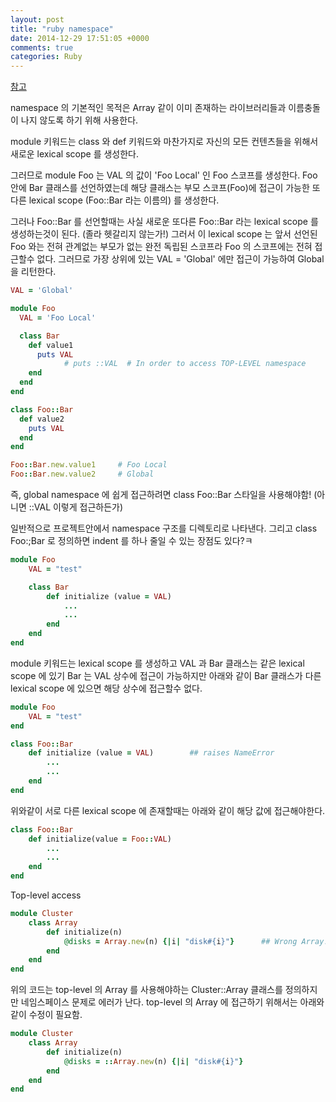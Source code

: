 ```yaml
---
layout: post
title: "ruby namespace"
date: 2014-12-29 17:51:05 +0000
comments: true
categories: Ruby
---
```


[참고](http://www.toptal.com/ruby/interview-questions)

namespace 의 기본적인 목적은 Array 같이 이미 존재하는 라이브러리들과 이름충돌이 나지 않도록 하기 위해 사용한다.

module 키워드는 class 와 def 키워드와 마찬가지로 자신의 모든 컨텐츠들을 위해서 새로운 lexical scope 를 생성한다.

그러므로 module Foo 는 VAL 의 값이 'Foo Local' 인 Foo 스코프를 생성한다. Foo 안에 Bar 클래스를 선언하였는데 해당 클래스는 부모 스코프(Foo)에 접근이 가능한 또다른 lexical scope (Foo::Bar 라는 이름의) 를 생성한다.

그러나 Foo::Bar 를 선언할때는 사실 새로운 또다른 Foo::Bar 라는 lexical scope 를 생성하는것이 된다. (졸라 헷갈리지 않는가!) 그러서 이 lexical scope 는 앞서 선언된 Foo 와는 전혀 관계없는 부모가 없는 완전 독립된 스코프라 Foo 의 스코프에는 전혀 접근할수 없다. 그러므로 가장 상위에 있는 VAL = 'Global' 에만 접근이 가능하여 Global 을 리턴한다.

```ruby
VAL = 'Global'

module Foo
  VAL = 'Foo Local'

  class Bar
    def value1
      puts VAL
			# puts ::VAL  # In order to access TOP-LEVEL namespace
    end
  end
end

class Foo::Bar
  def value2
    puts VAL
  end
end

Foo::Bar.new.value1		# Foo Local
Foo::Bar.new.value2		# Global

```
즉, global namespace 에 쉽게 접근하려면 class Foo::Bar 스타일을 사용해야함! (아니면 ::VAL 이렇게 접근하든가)

일반적으로 프로젝트안에서 namespace 구조를 디렉토리로 나타낸다. 그리고 class Foo:;Bar 로 정의하면 indent 를 하나 줄일 수 있는 장점도 있다?ㅋ


```ruby
module Foo
	VAL = "test"

	class Bar
		def initialize (value = VAL)
			...
			...
		end
	end
end
```
module 키워드는 lexical scope 를 생성하고 VAL 과 Bar 클래스는 같은 lexical scope 에 있기 Bar 는 VAL 상수에 접근이 가능하지만 아래와 같이 Bar 클래스가 다른 lexical scope 에 있으면 해당 상수에 접근할수 없다.

```ruby
module Foo
	VAL = "test"
end

class Foo::Bar
	def initialize (value = VAL)		## raises NameError
		...
		...
	end
end
```

위와같이 서로 다른 lexical scope 에 존재할때는 아래와 같이 해당 값에 접근해야한다.

```ruby
class Foo::Bar
	def initialize(value = Foo::VAL)
		...
		...
	end
end
```

Top-level access
```ruby
module Cluster
	class Array
		def initialize(n)
			@disks = Array.new(n) {|i| "disk#{i}"}		## Wrong Array! SystemStackError!
		end
	end
end
```

위의 코드는 top-level 의 Array 를 사용해야하는 Cluster::Array 클래스를 정의하지만 네임스페이스 문제로 에러가 난다. top-level 의 Array 에 접근하기 위해서는 아래와 같이 수정이 필요함.

```ruby
module Cluster
	class Array
		def initialize(n)
			@disks = ::Array.new(n) {|i| "disk#{i}"}
		end
	end
end
```











